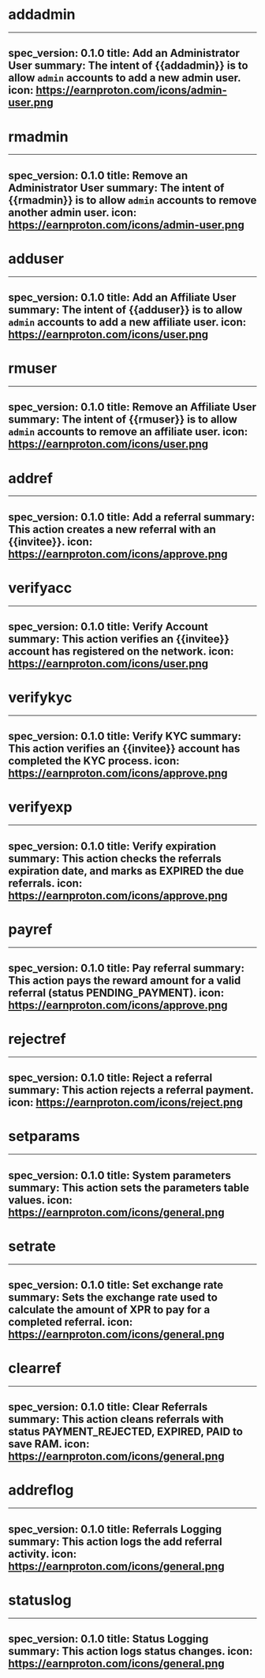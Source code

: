 <h1 class="contract">addadmin</h1>

---
spec_version: 0.1.0
title: Add an Administrator User
summary: The intent of {{addadmin}} is to allow `admin` accounts to add a new admin user.
icon: https://earnproton.com/icons/admin-user.png
---

<h1 class="contract">rmadmin</h1>

---
spec_version: 0.1.0
title: Remove an Administrator User
summary: The intent of {{rmadmin}} is to allow `admin` accounts to remove another admin user.
icon: https://earnproton.com/icons/admin-user.png
---

<h1 class="contract">adduser</h1>

---
spec_version: 0.1.0
title: Add an Affiliate User
summary: The intent of {{adduser}} is to allow `admin` accounts to add a new affiliate user.
icon: https://earnproton.com/icons/user.png
---

<h1 class="contract">rmuser</h1>

---
spec_version: 0.1.0
title: Remove an Affiliate User
summary: The intent of {{rmuser}} is to allow `admin` accounts to remove an affiliate user.
icon: https://earnproton.com/icons/user.png
---

<h1 class="contract">addref</h1>

---
spec_version: 0.1.0
title: Add a referral
summary: This action creates a new referral with an {{invitee}}.
icon: https://earnproton.com/icons/approve.png
---

<h1 class="contract">verifyacc</h1>

---
spec_version: 0.1.0
title: Verify Account
summary: This action verifies an {{invitee}} account has registered on the network.
icon: https://earnproton.com/icons/user.png
---

<h1 class="contract">verifykyc</h1>

---
spec_version: 0.1.0
title: Verify KYC
summary: This action verifies an {{invitee}} account has completed the KYC process.
icon: https://earnproton.com/icons/approve.png
---

<h1 class="contract">verifyexp</h1>

---
spec_version: 0.1.0
title: Verify expiration
summary: This action checks the referrals expiration date, and marks as EXPIRED the due referrals.
icon: https://earnproton.com/icons/approve.png
---

<h1 class="contract">payref</h1>

---
spec_version: 0.1.0
title: Pay referral
summary: This action pays the reward amount for a valid referral (status PENDING_PAYMENT).
icon: https://earnproton.com/icons/approve.png
---

<h1 class="contract">rejectref</h1>

---
spec_version: 0.1.0
title: Reject a referral
summary: This action rejects a referral payment.
icon: https://earnproton.com/icons/reject.png
---

<h1 class="contract">setparams</h1>

---
spec_version: 0.1.0
title: System parameters
summary: This action sets the parameters table values.
icon: https://earnproton.com/icons/general.png
---

<h1 class="contract">setrate</h1>

---
spec_version: 0.1.0
title: Set exchange rate
summary: Sets the exchange rate used to calculate the amount of XPR to pay for a completed referral.
icon: https://earnproton.com/icons/general.png
---

<h1 class="contract">clearref</h1>

---
spec_version: 0.1.0
title: Clear Referrals
summary: This action cleans referrals with status PAYMENT_REJECTED, EXPIRED, PAID to save RAM.
icon: https://earnproton.com/icons/general.png
---

<h1 class="contract">addreflog</h1>

---
spec_version: 0.1.0
title: Referrals Logging
summary: This action logs the add referral activity.
icon: https://earnproton.com/icons/general.png
---

<h1 class="contract">statuslog</h1>

---
spec_version: 0.1.0
title: Status Logging
summary: This action logs status changes.
icon: https://earnproton.com/icons/general.png
---
